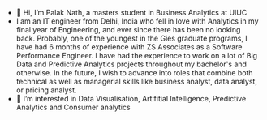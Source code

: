 - 👋 Hi, I’m Palak Nath, a masters student in Business Analytics at UIUC
- I am an IT engineer from Delhi, India who fell in love with Analytics in my final year of Engineering, and ever since there has been no looking back. Probably, one of the youngest in the Gies graduate programs, I have had 6 months of experience with ZS Associates as a Software Performance Engineer. I have had the experience to work on a lot of Big Data and Predictive Analytics projects throughout my bachelor's and otherwise. In the future, I wish to advance into roles that combine both technical as well as managerial skills like business analyst, data analyst, or pricing analyst.
- 👀 I’m interested in Data Visualisation, Artifitial Intelligence, Predictive Analytics and Consumer analytics

